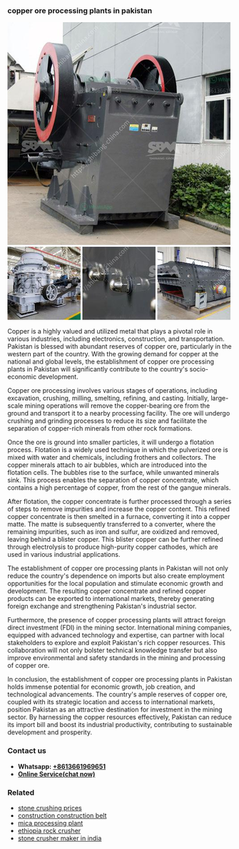 <h3>copper ore processing plants in pakistan</h3><img src='1708589359.jpg' alt=''><p>Copper is a highly valued and utilized metal that plays a pivotal role in various industries, including electronics, construction, and transportation. Pakistan is blessed with abundant reserves of copper ore, particularly in the western part of the country. With the growing demand for copper at the national and global levels, the establishment of copper ore processing plants in Pakistan will significantly contribute to the country's socio-economic development.</p><p>Copper ore processing involves various stages of operations, including excavation, crushing, milling, smelting, refining, and casting. Initially, large-scale mining operations will remove the copper-bearing ore from the ground and transport it to a nearby processing facility. The ore will undergo crushing and grinding processes to reduce its size and facilitate the separation of copper-rich minerals from other rock formations.</p><p>Once the ore is ground into smaller particles, it will undergo a flotation process. Flotation is a widely used technique in which the pulverized ore is mixed with water and chemicals, including frothers and collectors. The copper minerals attach to air bubbles, which are introduced into the flotation cells. The bubbles rise to the surface, while unwanted minerals sink. This process enables the separation of copper concentrate, which contains a high percentage of copper, from the rest of the gangue minerals.</p><p>After flotation, the copper concentrate is further processed through a series of steps to remove impurities and increase the copper content. This refined copper concentrate is then smelted in a furnace, converting it into a copper matte. The matte is subsequently transferred to a converter, where the remaining impurities, such as iron and sulfur, are oxidized and removed, leaving behind a blister copper. This blister copper can be further refined through electrolysis to produce high-purity copper cathodes, which are used in various industrial applications.</p><p>The establishment of copper ore processing plants in Pakistan will not only reduce the country's dependence on imports but also create employment opportunities for the local population and stimulate economic growth and development. The resulting copper concentrate and refined copper products can be exported to international markets, thereby generating foreign exchange and strengthening Pakistan's industrial sector.</p><p>Furthermore, the presence of copper processing plants will attract foreign direct investment (FDI) in the mining sector. International mining companies, equipped with advanced technology and expertise, can partner with local stakeholders to explore and exploit Pakistan's rich copper resources. This collaboration will not only bolster technical knowledge transfer but also improve environmental and safety standards in the mining and processing of copper ore.</p><p>In conclusion, the establishment of copper ore processing plants in Pakistan holds immense potential for economic growth, job creation, and technological advancements. The country's ample reserves of copper ore, coupled with its strategic location and access to international markets, position Pakistan as an attractive destination for investment in the mining sector. By harnessing the copper resources effectively, Pakistan can reduce its import bill and boost its industrial productivity, contributing to sustainable development and prosperity.</p><h3>Contact us</h3><ul><li><strong>Whatsapp:&nbsp;<a href="https://wa.me/8613661969651">+8613661969651</a></strong></li><li><a href="https://swt.shibang-china.com/?git&amp;zhl&amp;copper ore processing plants in pakistan"><strong>Online Service(chat now)</strong></a></li></ul><h3>Related</h3><ul><li><a href='stone crushing prices.md'>stone crushing prices</a></li><li><a href='construction construction belt.md'>construction construction belt</a></li><li><a href='mica processing plant.md'>mica processing plant</a></li><li><a href='ethiopia rock crusher.md'>ethiopia rock crusher</a></li><li><a href='stone crusher maker in india.md'>stone crusher maker in india</a></li></ul>